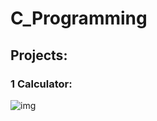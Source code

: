 # C_Programming
## Projects:
### 1 Calculator:
<img src="https://imguploader.net/if/vt79fJUZbkA7.png" alt="img" />
